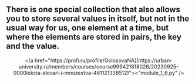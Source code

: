 ## There is one special collection that also allows you to store several values in itself, but not in the usual way for us, one element at a time, but where the elements are stored in pairs, the key and the value.
<div id="header" align="center">
<[a href="https://profi.ru/profile/GolosovaNA](https://urban-university.ru/members/courses/course999421818026/20230925-0000lekcia-slovari-i-mnozestva-461121338512)"><"module_1_6.py" /></a>
</div>
<div id="badges">
